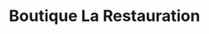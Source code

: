 ---
title: "Boutique La Restauration"
url: /kinshasa/boutique-la-restauration/
shop: Lebensmittel
---